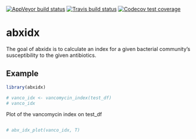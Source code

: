 
<!-- badges: start -->

[![AppVeyor build
status](https://ci.appveyor.com/api/projects/status/github/tuv292/abxidx?branch=master&svg=true)](https://ci.appveyor.com/project/tuv292/abxidx)
[![Travis build
status](https://travis-ci.com/tuv292/abxidx.svg?branch=master)](https://travis-ci.com/tuv292/abxidx)
[![Codecov test
coverage](https://codecov.io/gh/tuv292/abxidx/branch/master/graph/badge.svg)](https://codecov.io/gh/tuv292/abxidx?branch=master)
<!-- badges: end -->

# abxidx

The goal of abxidx is to calculate an index for a given bacterial
community’s susceptibility to the given
antibiotics.

<!-- ## Installation -->

<!-- You can install the released version of abxidx from [CRAN](https://CRAN.R-project.org) with: -->

<!-- ``` r -->

<!-- install.packages("abxidx") -->

<!-- ``` -->

## Example

``` r
library(abxidx)

# vanco_idx <- vancomycin_index(test_df)
# vanco_idx
```

Plot of the vancomycin index on test\_df

``` r

# abx_idx_plot(vanco_idx, T)
```
